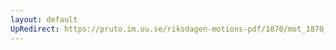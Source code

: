 ```yaml
---
layout: default
UpRedirect: https://pruto.im.uu.se/riksdagen-motions-pdf/1870/mot_1870__ak__136/mot_1870__ak__136-002.pdf
---
```

